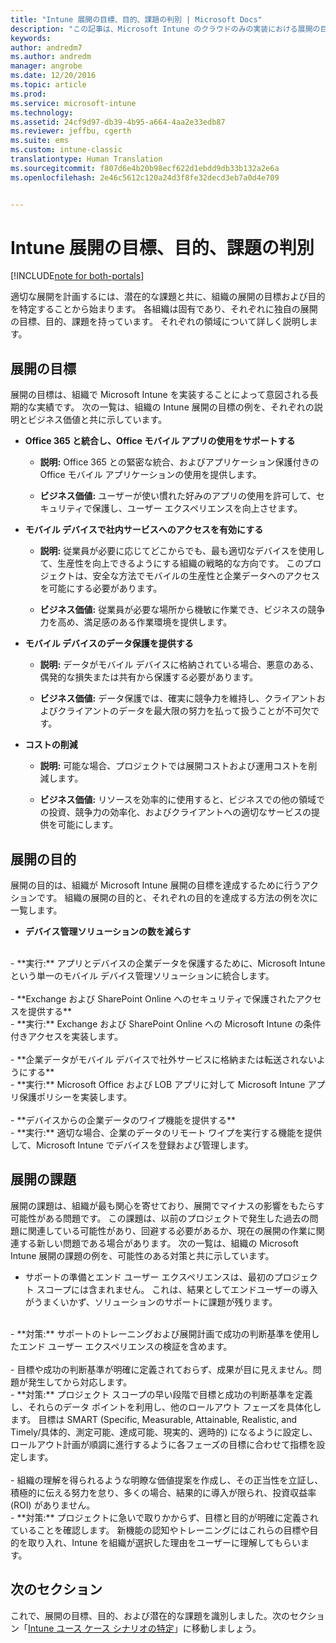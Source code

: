 ```yaml
---
title: "Intune 展開の目標、目的、課題の判別 | Microsoft Docs"
description: "この記事は、Microsoft Intune のクラウドのみの実装における展開の目標、目的、課題の判別に役立ちます。"
keywords: 
author: andredm7
ms.author: andredm
manager: angrobe
ms.date: 12/20/2016
ms.topic: article
ms.prod: 
ms.service: microsoft-intune
ms.technology: 
ms.assetid: 24cf9d97-db39-4b95-a664-4aa2e33edb87
ms.reviewer: jeffbu, cgerth
ms.suite: ems
ms.custom: intune-classic
translationtype: Human Translation
ms.sourcegitcommit: f807d6e4b20b98ecf622d1ebdd9db33b132a2e6a
ms.openlocfilehash: 2e46c5612c120a24d3f8fe32decd3eb7a0d4e709


---
```


# <a name="determine-intune-deployment-goals-objectives-and-challenges"></a>Intune 展開の目標、目的、課題の判別

[!INCLUDE[note for both-portals](../includes/note-for-both-portals.md)]

適切な展開を計画するには、潜在的な課題と共に、組織の展開の目標および目的を特定することから始まります。 各組織は固有であり、それぞれに独自の展開の目標、目的、課題を持っています。 それぞれの領域について詳しく説明します。

## <a name="deployment-goals"></a>展開の目標

展開の目標は、組織で Microsoft Intune を実装することによって意図される長期的な実績です。 次の一覧は、組織の Intune 展開の目標の例を、それぞれの説明とビジネス価値と共に示しています。

-   **Office 365 と統合し、Office モバイル アプリの使用をサポートする**

    -   **説明:** Office 365 との緊密な統合、およびアプリケーション保護付きの Office モバイル アプリケーションの使用を提供します。

    -   **ビジネス価値:** ユーザーが使い慣れた好みのアプリの使用を許可して、セキュリティで保護し、ユーザー エクスペリエンスを向上させます。

-   **モバイル デバイスで社内サービスへのアクセスを有効にする**

    -   **説明:** 従業員が必要に応じてどこからでも、最も適切なデバイスを使用して、生産性を向上できるようにする組織の戦略的な方向です。 このプロジェクトは、安全な方法でモバイルの生産性と企業データへのアクセスを可能にする必要があります。

    -   **ビジネス価値:** 従業員が必要な場所から機敏に作業でき、ビジネスの競争力を高め、満足感のある作業環境を提供します。

-   **モバイル デバイスのデータ保護を提供する**

    -   **説明:** データがモバイル デバイスに格納されている場合、悪意のある、偶発的な損失または共有から保護する必要があります。

    -   **ビジネス価値:** データ保護では、確実に競争力を維持し、クライアントおよびクライアントのデータを最大限の努力を払って扱うことが不可欠です。

-   **コストの削減**

    -   **説明:** 可能な場合、プロジェクトでは展開コストおよび運用コストを削減します。

    -    **ビジネス価値:** リソースを効率的に使用すると、ビジネスでの他の領域での投資、競争力の効率化、およびクライアントへの適切なサービスの提供を可能にします。

## <a name="deployment-objectives"></a>展開の目的

展開の目的は、組織が Microsoft Intune 展開の目標を達成するために行うアクションです。 組織の展開の目的と、それぞれの目的を達成する方法の例を次に一覧します。

-   **デバイス管理ソリューションの数を減らす**
<br>
    -   **実行:** アプリとデバイスの企業データを保護するために、Microsoft Intune という単一のモバイル デバイス管理ソリューションに統合します。
<br></br>
-   **Exchange および SharePoint Online へのセキュリティで保護されたアクセスを提供する**
<br>
    -   **実行:** Exchange および SharePoint Online への Microsoft Intune の条件付きアクセスを実装します。
<br></br>
-   **企業データがモバイル デバイスで社外サービスに格納または転送されないようにする**
<br>
    -   **実行:** Microsoft Office および LOB アプリに対して Microsoft Intune アプリ保護ポリシーを実装します。
<br></br>
-   **デバイスからの企業データのワイプ機能を提供する**
<br>
    -   **実行:** 適切な場合、企業のデータのリモート ワイプを実行する機能を提供して、Microsoft Intune でデバイスを登録および管理します。

## <a name="deployment-challenges"></a>展開の課題

展開の課題は、組織が最も関心を寄せており、展開でマイナスの影響をもたらす可能性がある問題です。 この課題は、以前のプロジェクトで発生した過去の問題に関連している可能性があり、回避する必要があるか、現在の展開の作業に関連する新しい問題である場合があります。 次の一覧は、組織の Microsoft Intune 展開の課題の例を、可能性のある対策と共に示しています。

-   サポートの準備とエンド ユーザー エクスペリエンスは、最初のプロジェクト スコープには含まれません。  これは、結果としてエンドユーザーの導入がうまくいかず、ソリューションのサポートに課題が残ります。
<br>
    -   **対策:** サポートのトレーニングおよび展開計画で成功の判断基準を使用したエンド ユーザー エクスペリエンスの検証を含めます。
<br></br>
-   目標や成功の判断基準が明確に定義されておらず、成果が目に見えません。問題が発生してから対応します。
<br>
    -   **対策:** プロジェクト スコープの早い段階で目標と成功の判断基準を定義し、それらのデータ ポイントを利用し、他のロールアウト フェーズを具体化します。 目標は SMART (Specific, Measurable, Attainable, Realistic, and Timely/具体的、測定可能、達成可能、現実的、適時的) になるように設定し、ロールアウト計画が順調に進行するように各フェーズの目標に合わせて指標を設定します。
<br></br>
-   組織の理解を得られるような明瞭な価値提案を作成し、その正当性を立証し、積極的に伝える努力を怠り、多くの場合、結果的に導入が限られ、投資収益率 (ROI) がありません。
<br>
    -   **対策:** プロジェクトに急いで取りかからず、目標と目的が明確に定義されていることを確認します。 新機能の認知やトレーニングにはこれらの目標や目的を取り入れ、Intune を組織が選択した理由をユーザーに理解してもらいます。

## <a name="next-section"></a>次のセクション

これで、展開の目標、目的、および潜在的な課題を識別しました。次のセクション「[Intune ユース ケース シナリオの特定](section-2-identify-use-case-scenarios.md)」に移動しましょう。



<!--HONumber=Dec16_HO5-->


